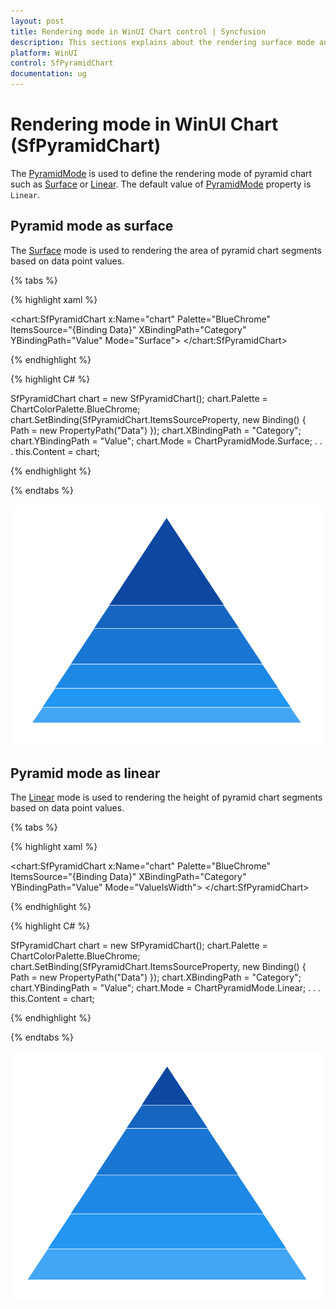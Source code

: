 ```yaml
---
layout: post
title: Rendering mode in WinUI Chart control | Syncfusion
description: This sections explains about the rendering surface mode and linear mode of Syncfusion WinUI Chart (SfPyramidChart) control.
platform: WinUI
control: SfPyramidChart
documentation: ug
---
```


# Rendering mode in WinUI Chart (SfPyramidChart)

The [PyramidMode]() is used to define the rendering mode of pyramid chart such as [Surface]() or [Linear](). The default value of [PyramidMode]() property is `Linear`.

## Pyramid mode as surface

The [Surface]() mode is used to rendering the area of pyramid chart segments based on data point values.

{% tabs %} 

{% highlight xaml %}

<chart:SfPyramidChart x:Name="chart"
                Palette="BlueChrome"
                ItemsSource="{Binding Data}" 
                XBindingPath="Category" 
                YBindingPath="Value" 
                Mode="Surface">
</chart:SfPyramidChart>
 
{% endhighlight %}

{% highlight C# %}

SfPyramidChart chart = new SfPyramidChart();
chart.Palette = ChartColorPalette.BlueChrome;
chart.SetBinding(SfPyramidChart.ItemsSourceProperty, new Binding() { Path = new PropertyPath("Data") });
chart.XBindingPath = "Category";
chart.YBindingPath = "Value";
chart.Mode = ChartPyramidMode.Surface;
. . . 
this.Content = chart;

{% endhighlight %}

{% endtabs %}

![Rendering mode with area in WinUI chart](Rendering-mode_images/WinUI_chart_surface.png)

## Pyramid mode as linear

The [Linear]() mode is used to rendering the height of pyramid chart segments based on data point values.

{% tabs %} 

{% highlight xaml %}

<chart:SfPyramidChart x:Name="chart"
                Palette="BlueChrome"
                ItemsSource="{Binding Data}" 
                XBindingPath="Category" 
                YBindingPath="Value" 
                Mode="ValueIsWidth">
</chart:SfPyramidChart>
 
{% endhighlight %}

{% highlight C# %}

SfPyramidChart chart = new SfPyramidChart();
chart.Palette = ChartColorPalette.BlueChrome;
chart.SetBinding(SfPyramidChart.ItemsSourceProperty, new Binding() { Path = new PropertyPath("Data") });
chart.XBindingPath = "Category";
chart.YBindingPath = "Value";
chart.Mode = ChartPyramidMode.Linear;
. . . 
this.Content = chart;

{% endhighlight %}

{% endtabs %}

![Rendering mode with height in WinUI chart](Rendering-mode_images/WinUI_chart_linear.png)

